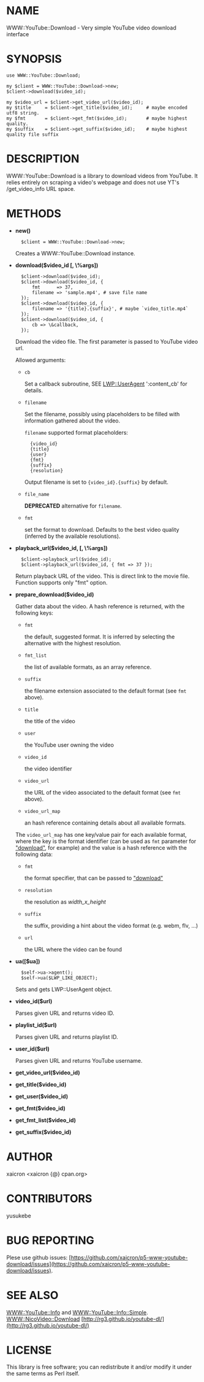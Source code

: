 # NAME

WWW::YouTube::Download - Very simple YouTube video download interface

# SYNOPSIS

    use WWW::YouTube::Download;

    my $client = WWW::YouTube::Download->new;
    $client->download($video_id);

    my $video_url = $client->get_video_url($video_id);
    my $title     = $client->get_title($video_id);     # maybe encoded utf8 string.
    my $fmt       = $client->get_fmt($video_id);       # maybe highest quality.
    my $suffix    = $client->get_suffix($video_id);    # maybe highest quality file suffix

# DESCRIPTION

WWW::YouTube::Download is a library to download videos from YouTube. It relies entirely on
scraping a video's webpage and does not use YT's /get\_video\_info URL space.

# METHODS

- **new()**

        $client = WWW::YouTube::Download->new;

    Creates a WWW::YouTube::Download instance.

- **download($video\_id \[, \\%args\])**

        $client->download($video_id);
        $client->download($video_id, {
            fmt      => 37,
            filename => 'sample.mp4', # save file name
        });
        $client->download($video_id, {
            filename => '{title}.{suffix}', # maybe `video_title.mp4`
        });
        $client->download($video_id, {
            cb => \&callback,
        });

    Download the video file.
    The first parameter is passed to YouTube video url.

    Allowed arguments:

    - `cb`

        Set a callback subroutine, SEE [LWP::UserAgent](https://metacpan.org/pod/LWP::UserAgent) ':content\_cb'
        for details.

    - `filename`

        Set the filename, possibly using placeholders to be filled with
        information gathered about the video.

        `filename` supported format placeholders:

            {video_id}
            {title}
            {user}
            {fmt}
            {suffix}
            {resolution}

        Output filename is set to `{video_id}.{suffix}` by default.

    - `file_name`

        **DEPRECATED** alternative for `filename`.

    - `fmt`

        set the format to download. Defaults to the best video quality
        (inferred by the available resolutions).

- **playback\_url($video\_id, \[, \\%args\])**

        $client->playback_url($video_id);
        $client->playback_url($video_id, { fmt => 37 });

    Return playback URL of the video. This is direct link to the movie file.
    Function supports only "fmt" option.

- **prepare\_download($video\_id)**

    Gather data about the video. A hash reference is returned, with the following
    keys:

    - `fmt`

        the default, suggested format. It is inferred by selecting the
        alternative with the highest resolution.

    - `fmt_list`

        the list of available formats, as an array reference.

    - `suffix`

        the filename extension associated to the default format (see `fmt`
        above).

    - `title`

        the title of the video

    - `user`

        the YouTube user owning the video

    - `video_id`

        the video identifier

    - `video_url`

        the URL of the video associated to the default format (see `fmt`
        above).

    - `video_url_map`

        an hash reference containing details about all available formats.

    The `video_url_map` has one key/value pair for each available format,
    where the key is the format identifier (can be used as `fmt` parameter
    for ["download"](#download), for example) and the value is a hash reference with
    the following data:

    - `fmt`

        the format specifier, that can be passed to ["download"](#download)

    - `resolution`

        the resolution as _width_x_height_

    - `suffix`

        the suffix, providing a hint about the video format (e.g. webm, flv, ...)

    - `url`

        the URL where the video can be found

- **ua(\[$ua\])**

        $self->ua->agent();
        $self->ua($LWP_LIKE_OBJECT);

    Sets and gets LWP::UserAgent object.

- **video\_id($url)**

    Parses given URL and returns video ID.

- **playlist\_id($url)**

    Parses given URL and returns playlist ID.

- **user\_id($url)**

    Parses given URL and returns YouTube username.

- **get\_video\_url($video\_id)**
- **get\_title($video\_id)**
- **get\_user($video\_id)**
- **get\_fmt($video\_id)**
- **get\_fmt\_list($video\_id)**
- **get\_suffix($video\_id)**

# AUTHOR

xaicron <xaicron {@} cpan.org>

# CONTRIBUTORS

yusukebe

# BUG REPORTING

Plese use github issues: [https://github.com/xaicron/p5-www-youtube-download/issues](https://github.com/xaicron/p5-www-youtube-download/issues).

# SEE ALSO

[WWW::YouTube::Info](https://metacpan.org/pod/WWW::YouTube::Info) and [WWW::YouTube::Info::Simple](https://metacpan.org/pod/WWW::YouTube::Info::Simple).
[WWW::NicoVideo::Download](https://metacpan.org/pod/WWW::NicoVideo::Download)
[http://rg3.github.io/youtube-dl/](http://rg3.github.io/youtube-dl/)

# LICENSE

This library is free software; you can redistribute it and/or modify
it under the same terms as Perl itself.
